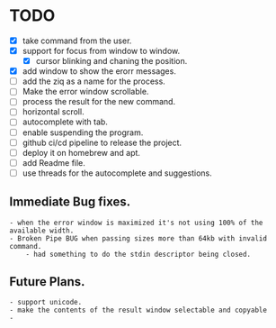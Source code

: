 # TODO
- [x] take command from the user.
 - [x] support for focus from window to window.
     - [x] cursor blinking and chaning the position.
 - [x] add window to show the erorr messages.
 - [ ] add the ziq as a name for the process.
 - [ ] Make the error window scrollable.
 - [ ] process the result for the new command.
- [ ] horizontal scroll.
- [ ] autocomplete with tab.
- [ ] enable suspending the program.
- [ ] github ci/cd pipeline to release the project.
- [ ] deploy it on homebrew and apt.
- [ ] add Readme file.
- [ ] use threads for the autocomplete and suggestions.

## Immediate Bug fixes.
    - when the error window is maximized it's not using 100% of the available width.
    - Broken Pipe BUG when passing sizes more than 64kb with invalid command.
        - had something to do the stdin descriptor being closed.

## Future Plans.
    - support unicode.
    - make the contents of the result window selectable and copyable
    -  
